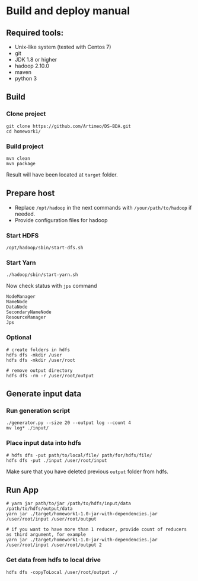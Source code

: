 # Build and deploy manual

## Required tools:
- Unix-like system (tested with Centos 7)
- git
- JDK 1.8 or higher
- hadoop 2.10.0
- maven
- python 3

## Build

### Clone project
    git clone https://github.com/Artimeo/DS-BDA.git
    cd homework1/

### Build project
    mvn clean
    mvn package

Result will have been located at `target` folder.

## Prepare host
- Replace `/opt/hadoop` in the next commands with `/your/path/to/hadoop` if needed.
- Provide configuration files for hadoop

### Start HDFS
    /opt/hadoop/sbin/start-dfs.sh

### Start Yarn
    ./hadoop/sbin/start-yarn.sh

Now check status with `jps` command
    
    NodeManager
    NameNode
    DataNode
    SecondaryNameNode
    ResourceManager
    Jps

### Optional
    # create folders in hdfs
    hdfs dfs -mkdir /user
    hdfs dfs -mkdir /user/root

    # remove output directory
    hdfs dfs -rm -r /user/root/output

## Generate input data

### Run generation script
    ./generator.py --size 20 --output log --count 4
    mv log* ./input/

### Place input data into hdfs
    # hdfs dfs -put path/to/local/file/ path/for/hdfs/file/
    hdfs dfs -put ./input /user/root/input

Make sure that you have deleted previous `output` folder from hdfs.

## Run App
    # yarn jar path/to/jar /path/to/hdfs/input/data /path/to/hdfs/output/data
    yarn jar ./target/homework1-1.0-jar-with-dependencies.jar /user/root/input /user/root/output

    # if you want to have more than 1 reducer, provide count of reducers as third argument, for example
    yarn jar ./target/homework1-1.0-jar-with-dependencies.jar /user/root/input /user/root/output 2

### Get data from hdfs to local drive
    hdfs dfs -copyToLocal /user/root/output ./

